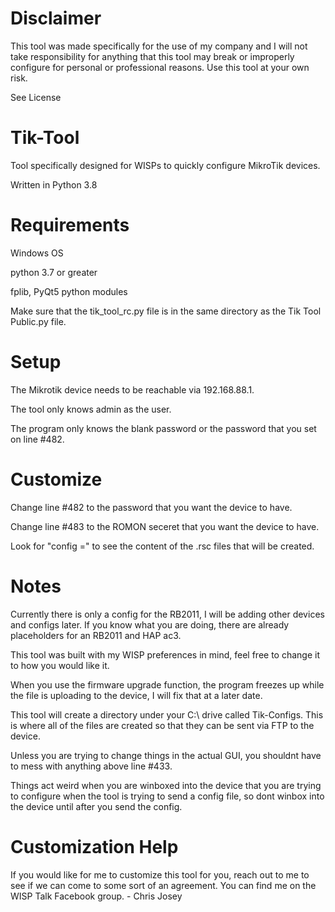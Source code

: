 # Disclaimer
This tool was made specifically for the use of my company and I will not take responsibility for anything that this tool may break or improperly configure for personal or professional reasons. Use this tool at your own risk.

See License

# Tik-Tool
Tool specifically designed for WISPs to quickly configure MikroTik devices.

Written in Python 3.8

# Requirements
Windows OS

python 3.7 or greater

fplib, PyQt5 python modules

Make sure that the tik_tool_rc.py file is in the same directory as the Tik Tool Public.py file.

# Setup
The Mikrotik device needs to be reachable via 192.168.88.1.

The tool only knows admin as the user.

The program only knows the blank password or the password that you set on line #482.

# Customize
Change line #482 to the password that you want the device to have.

Change line #483 to the ROMON seceret that you want the device to have.

Look for "config =" to see the content of the .rsc files that will be created.

# Notes
Currently there is only a config for the RB2011, I will be adding other devices and configs later. If you know what you are doing, there are already placeholders for an RB2011 and HAP ac3.

This tool was built with my WISP preferences in mind, feel free to change it to how you would like it.

When you use the firmware upgrade function, the program freezes up while the file is uploading to the device, I will fix that at a later date.

This tool will create a directory under your C:\ drive called Tik-Configs. This is where all of the files are created so that they can be sent via FTP to the device.

Unless you are trying to change things in the actual GUI, you shouldnt have to mess with anything above line #433.

Things act weird when you are winboxed into the device that you are trying to configure when the tool is trying to send a config file, so dont winbox into the device until after you send the config.

# Customization Help
If you would like for me to customize this tool for you, reach out to me to see if we can come to some sort of an agreement. You can find me on the WISP Talk Facebook group. - Chris Josey
